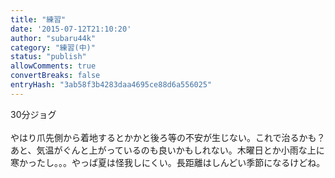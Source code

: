 ```yaml
---
title: "練習"
date: '2015-07-12T21:10:20'
author: "subaru44k"
category: "練習(中)"
status: "publish"
allowComments: true
convertBreaks: false
entryHash: "3ab58f3b4283daa4695ce88d6a556025"
---
```

30分ジョグ<br>
<br>
やはり爪先側から着地するとかかと後ろ等の不安が生じない。これで治るかも？<br>
あと、気温がぐんと上がっているのも良いかもしれない。木曜日とか小雨な上に寒かったし。。。やっぱ夏は怪我しにくい。長距離はしんどい季節になるけどね。
